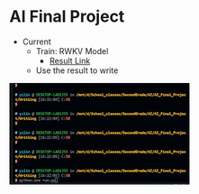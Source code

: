 # AI Final Project

- Current 
  - Train: RWKV Model
    - [Result Link](https://drive.google.com/file/d/1t04jJ4JnmeArVWs7p1ctSm7T5H9sEwpn/view?usp=sharing)
  - Use the result to write

![presentation](media/show.gif)

